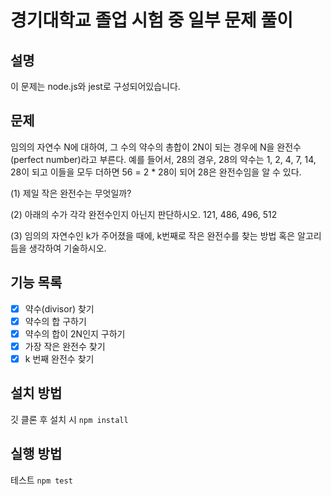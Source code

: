 # 경기대학교 졸업 시험 중 일부 문제 풀이

## 설명

이 문제는 node.js와 jest로 구성되어있습니다.

## 문제

임의의 자연수 N에 대하여, 그 수의 약수의 총합이 2N이 되는 경우에 N을 완전수(perfect number)라고 부른다. 예를 들어서, 28의 경우, 28의 약수는 1, 2, 4, 7, 14, 28이 되고 이들을 모두 더하면 56 = 2 * 28이 되어 28은 완전수임을 알 수 있다.

(1) 제일 작은 완전수는 무엇일까?


 
(2) 아래의 수가 각각 완전수인지 아닌지 판단하시오. 
        121, 486, 496, 512



(3) 임의의 자연수인 k가 주어졌을 때에, k번째로 작은 완전수를 찾는 방법 혹은 알고리듬을 생각하여 기술하시오.


## 기능 목록
- [x] 약수(divisor) 찾기
- [x] 약수의 합 구하기
- [x] 약수의 합이 2N인지 구하기
- [x] 가장 작은 완전수 찾기
- [x] k 번째 완전수 찾기

## 설치 방법
깃 클론 후 설치 시 `npm install`

## 실행 방법
테스트 `npm test`


